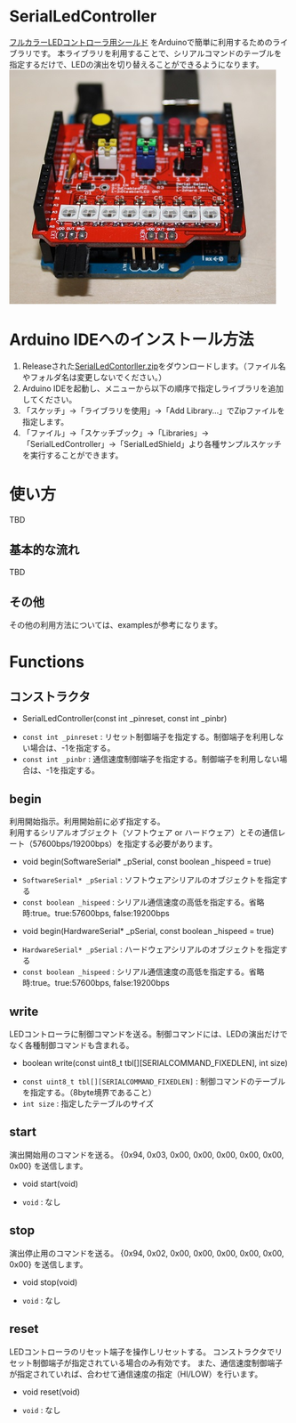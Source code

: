 SerialLedController
===================
[フルカラーLEDコントローラ用シールド](http://blogs.yahoo.co.jp/carcon999/folder/1250867.html)
をArduinoで簡単に利用するためのライブラリです。  本ライブラリを利用することで、シリアルコマンドのテーブルを指定するだけで、LEDの演出を切り替えることができるようになります。  
![Image](https://raw.githubusercontent.com/carcon999/SerialLedController/master/image/redbd.jpg)

# Arduino IDEへのインストール方法

 1. Releaseされた[SerialLedContorller.zip](https://github.com/carcon999/SerialLedController/releases)をダウンロードします。（ファイル名やフォルダ名は変更しないでください。）
 2. Arduino IDEを起動し、メニューから以下の順序で指定しライブラリを追加してください。  
 3. 「スケッチ」->「ライブラリを使用」->「Add Library...」でZipファイルを指定します。
 4. 「ファイル」->「スケッチブック」->「Libraries」->「SerialLedController」->「SerialLedShield」より各種サンプルスケッチを実行することができます。

# 使い方

 TBD

## 基本的な流れ

 TBD

## その他

その他の利用方法については、examplesが参考になります。

# Functions

## コンストラクタ



- SerialLedController(const int _pinreset, const int _pinbr)
 + `const int _pinreset` :
    リセット制御端子を指定する。制御端子を利用しない場合は、-1を指定する。
 + `const int _pinbr` :
    通信速度制御端子を指定する。制御端子を利用しない場合は、-1を指定する。

## begin

利用開始指示。利用開始前に必ず指定する。  
利用するシリアルオブジェクト（ソフトウェア or ハードウェア）とその通信レート（57600bps/19200bps）を指定する必要があります。

- void begin(SoftwareSerial* _pSerial, const boolean _hispeed = true)
 + `SoftwareSerial* _pSerial` :
    ソフトウェアシリアルのオブジェクトを指定する
 + `const boolean _hispeed` :
    シリアル通信速度の高低を指定する。省略時:true。true:57600bps, false:19200bps

- void begin(HardwareSerial* _pSerial, const boolean _hispeed = true)
 + `HardwareSerial* _pSerial` :
    ハードウェアシリアルのオブジェクトを指定する
 + `const boolean _hispeed` :
    シリアル通信速度の高低を指定する。省略時:true。true:57600bps, false:19200bps

## write

LEDコントローラに制御コマンドを送る。制御コマンドには、LEDの演出だけでなく各種制御コマンドも含まれる。

- boolean write(const uint8_t tbl[][SERIALCOMMAND_FIXEDLEN], int size)
 + `const uint8_t tbl[][SERIALCOMMAND_FIXEDLEN]` :
    制御コマンドのテーブルを指定する。（8byte境界であること）
 + `int size` :
    指定したテーブルのサイズ

## start

演出開始用のコマンドを送る。
{0x94, 0x03, 0x00, 0x00, 0x00, 0x00, 0x00, 0x00} を送信します。

- void start(void)
 + `void` :
    なし

## stop

演出停止用のコマンドを送る。
{0x94, 0x02, 0x00, 0x00, 0x00, 0x00, 0x00, 0x00} を送信します。

- void stop(void)
 + `void` :
    なし

## reset

LEDコントローラのリセット端子を操作しリセットする。
コンストラクタでリセット制御端子が指定されている場合のみ有効です。
また、通信速度制御端子が指定されていれば、合わせて通信速度の指定（HI/LOW）を行います。

- void reset(void)
 + `void` :
    なし
